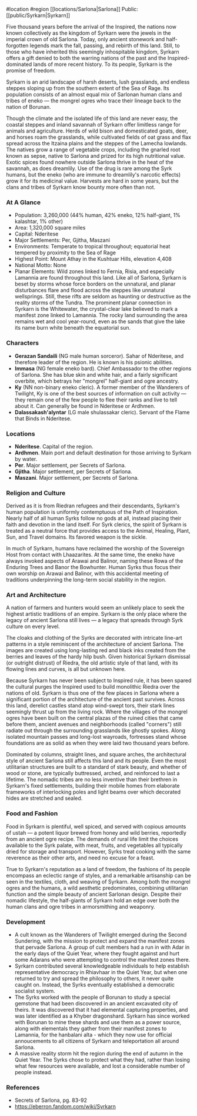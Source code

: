 #location #region [[locations/Sarlona|Sarlona]]
Public: [[public/Syrkarn|Syrkarn]]

Five thousand years before the arrival of the Inspired, the nations now known collectively as the kingdom of Syrkarn were the jewels in the imperial crown of old Sarlona. Today, only ancient stonework and half-forgotten legends mark the fall, passing, and rebirth of this land. Still, to those who have inherited this seemingly inhospitable kingdom, Syrkarn offers a gift denied to both the warring nations of the past and the Inspired-dominated lands of more recent history. To its people, Syrkarn is the promise of freedom.

Syrkarn is an arid landscape of harsh deserts, lush grasslands, and endless steppes sloping up from the southern extent of the Sea of Rage. Its population consists of an almost equal mix of Sarlonan human clans and tribes of eneko — the mongrel ogres who trace their lineage back to the nation of Borunan.

Though the climate and the isolated life of this land are never easy, the coastal steppes and inland savannah of Syrkarn offer limitless range for animals and agriculture. Herds of wild bison and domesticated goats, deer, and horses roam the grasslands, while cultivated fields of oat grass and flax spread across the Itzaina plains and the steppes of the Lamecha lowlands. The natives grow a range of vegetable crops, including the gnarled root known as sepse, native to Sarlona and prized for its high nutritional value. Exotic spices found nowhere outside Sarlona thrive in the heat of the savannah, as does dreamlily. Use of the drug is rare among the Syrk humans, but the eneko (who are immune to dreamlily's narcotic effects) grow it for its medicinal value. Harvests are hard in some years, but the clans and tribes of Syrkarn know bounty more often than not.

### At A Glance

* Population: 3,260,000 (44% human, 42% eneko, 12% half-giant, 1% kalashtar, 1% other)
* Area: 1,320,000 square miles
* Capital: Nderitese
* Major Settlements: Per, Gjitha, Maszani
* Environments: Temperate to tropical throughout; equatorial heat tempered by proximity to the Sea of Rage
* Highest Point: Mount Athay in the Kushtuar Hills, elevation 4,408
* National Motto: None
* Planar Elements: Wild zones linked to Fernia, Risia, and especially Lamannia are found throughout this land. Like all of Sarlona, Syrkarn is beset by storms whose force borders on the unnatural, and planar disturbances flare and flood across the steppes like unnatural wellsprings. Still, these rifts are seldom as haunting or destructive as the reality storms of the Tundra. The prominent planar connection in Syrkarn is the Whitewater, the crystal-clear lake believed to mark a manifest zone linked to Lamannia. The rocky land surrounding the area remains wet and cool year-round, even as the sands that give the lake its name burn white beneath the equatorial sun.

### Characters

* **Gerazan Sandaili** (NG male human sorceror). Sahar of Nderitese, and therefore leader of the region. He is known is his psionic abilities.
* **Immasa** (NG female eneko bard). Chief Ambassador to the other regions of Sarlona. She has blue skin and white hair, and a fairly significant overbite, which betrays her "mongrel" half-giant and ogre ancestry.
* **Ky** (NN non-binary eneko cleric). A former member of the Wanderers of Twilight, Ky is one of the best sources of information on cult activity — they remain one of the few people to flee their ranks and live to tell about it. Can generally be found in Nderitese or Ardhmen.
* **Dalassakash'alyntar** (LG male shulassakar cleric). Servant of the Flame that Binds in Nderitese.

### Locations

* **Nderitese**. Capital of the region.
* **Ardhmen**. Main port and default destination for those arriving to Syrkarn by water.
* **Per**. Major settlement, per Secrets of Sarlona.
* **Gjitha**. Major settlement, per Secrets of Sarlona.
* **Maszani**. Major settlement, per Secrets of Sarlona.

### Religion and Culture

Derived as it is from Riedran refugees and their descendants, Syrkarn's human population is uniformly contemptuous of the Path of Inspiration. Nearly half of all human Syrks follow no gods at all, instead placing their faith and devotion in the land itself. For Syrk clerics, the spirit of Syrkarn is treated as a neutral force that provides access to the Animal, Healing, Plant, Sun, and Travel domains. Its favored weapon is the sickle.

In much of Syrkarn, humans have reclaimed the worship of the Sovereign Host from contact with Lhaazarites. At the same time, the eneko have always invoked aspects of Arawai and Balinor, naming these Rowa of the Enduring Trees and Banor the Bowhunter. Human Syrks thus focus their own worship on Arawai and Balinor, with this accidental meeting of traditions underpinning the long-term social stability in the region.

### Art and Architecture

A nation of farmers and hunters would seem an unlikely place to seek the highest artistic traditions of an empire. Syrkarn is the only place where the legacy of ancient Sarlona still lives — a legacy that spreads through Syrk culture on every level.

The cloaks and clothing of the Syrks are decorated with intricate line-art patterns in a style reminiscent of the architecture of ancient Sarlona. The images are created using long-lasting red and black inks created from the berries and leaves of the hardy hilp bush. Given historical Syrkarn dismissal (or outright distrust) of Riedra, the old artistic style of that land, with its flowing lines and curves, is all but unknown here.

Because Syrkarn has never been subject to Inspired rule, it has been spared the cultural purges the Inspired used to build monolithic Riedra over the nations of old. Syrkarn is thus one of the few places in Sarlona where a significant portion of the architecture of the ancient past survives. Across this land, derelict castles stand atop wind-swept tors, their stark lines seemingly thrust up from the living rock. Where the villages of the mongrel ogres have been built on the central plazas of the ruined cities that came before them, ancient avenues and neighborhoods (called "corners") still radiate out through the surrounding grasslands like ghostly spokes. Along isolated mountain passes and long-lost wayroads, fortresses stand whose foundations are as solid as when they were laid two thousand years before.

Dominated by columns, straight lines, and square arches, the architectural style of ancient Sarlona still affects this land and its people. Even the most utilitarian structures are built to a standard of stark beauty, and whether of wood or stone, are typically buttressed, arched, and reinforced to last a lifetime. The nomadic tribes are no less inventive than their brethren in Syrkarn's fixed settlements, building their mobile homes from elaborate frameworks of interlocking poles and light beams over which decorated hides are stretched and sealed.

### Food and Fashion

Food in Syrkarn is plentiful, well spiced, and served with copious amounts of ustah — a potent liquor brewed from honey and wild berries, reportedly from an ancient ogre recipe. The demands of rural life limit the choices available to the Syrk palate, with meat, fruits, and vegetables all typically dried for storage and transport. However, Syrks treat cooking with the same reverence as their other arts, and need no excuse for a feast.

True to Syrkarn's reputation as a land of freedom, the fashions of its people encompass an eclectic range of styles, and a remarkable artisanship can be seen in the textiles, cloth, and weaving of Syrkarn. Among both the mongrel ogres and the humans, a wild aesthetic predominates, combining utilitarian function and the simple beauty of ancient Sarlonan design. Despite their nomadic lifestyle, the half-giants of Syrkarn hold an edge over both the human clans and ogre tribes in armorsmithing and weaponry.

### Development

* A cult known as the Wanderers of Twilight emerged during the Second Sundering, with the mission to protect and expand the manifest zones that pervade Sarlona. A group of cult members had a run in with Adar in the early days of the Quiet Year, where they fought against and hurt some Adarans who were attempting to control the manifest zones there.
* Syrkarn contributed several knowledgeable individuals to help establish representative democracy in Rhiavhaar in the Quiet Year, but when one returned to try and spread the philosophy to others, it never quite caught on. Instead, the Syrks eventually established a democratic socialist system.
* The Syrks worked with the people of Borunan to study a special gemstone that had been discovered in an ancient excavated city of theirs. It was discovered that it had elemental capturing properties, and was later identified as a Khyber dragonshard. Syrkarn has since worked with Borunan to mine these shards and use them as a power source, along with elementals they gather from their manifest zones to Lamannia, for the hanbalani alta - which they now use for official annoucements to all citizens of Syrkarn and teleportation all around Sarlona.
* A massive reality storm hit the region during the end of autumn in the Quiet Year. The Syrks chose to protect what they had, rather than losing what few resources were available, and lost a considerable number of people instead.

### References

* Secrets of Sarlona, pg. 83-92
* https://eberron.fandom.com/wiki/Syrkarn
